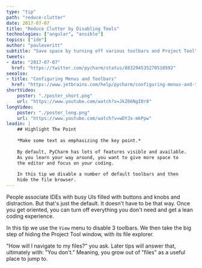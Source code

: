 ```yaml
---
type: "tip"
path: "reduce-clutter"
date: 2017-07-07
title: "Reduce Clutter by Disabling Tools"
technologies: ["angular", "ansible"]
topics: ["ide"]
author: "pauleveritt"
subtitle: "Save space by turning off various toolbars and Project Tool"
tweets:
- date: "2017-07-07"
  href: "https://twitter.com/pycharm/status/883294535270510592"
seealso:
- title: "Configuring Menus and Toolbars"
  href: "https://www.jetbrains.com/help/pycharm/configuring-menus-and-toolbars.html"      
shortVideo:
    poster: "./poster_short.png"
    url: "https://www.youtube.com/watch?v=JkZ66NgI0r8"
longVideo:
    poster: "./poster_long.png"
    url: "https://www.youtube.com/watch?v=wDYJx-mkPpw"
leadin: |
    ## Highlight The Point
    
    *Make some text as emphasizing the key point.*
    
    By default, PyCharm has lots of features visible and available. 
    As you learn your way around, you want to give more space to 
    the editor and focus on your coding.
    
    In this tip we disable a number of default toolbars and then 
    hide the file browser.
---
```


People associate IDEs with busy UIs filled with buttons and knobs 
and distraction. But that's just the default. It doesn't 
have to be that way. Once you get oriented, you can turn off 
everything you don't need and get a lean coding experience.

In this tip we use the ``View`` menu to disable 3 toolbars. We 
then take the big step of hiding the Project Tool window, with its 
file explorer. 

"How will I navigate to my files?" you ask. Later  tips will answer 
that, ultimately with: "You don't." Meaning, you grow out of 
"files" as a useful place to jump to.
